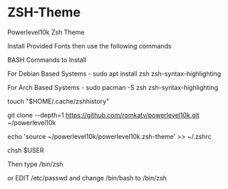 # ZSH-Theme
Powerlevel10k Zsh Theme

Install Provided Fonts then use the following commands

BASH Commands to Install

For Debian Based Systems - sudo apt install zsh zsh-syntax-highlighting

For Arch Based Systems - sudo pacman -S zsh zsh-syntax-highlighting

touch "$HOME/.cache/zshhistory"

git clone --depth=1 https://github.com/romkatv/powerlevel10k.git ~/powerlevel10k

echo 'source ~/powerlevel10k/powerlevel10k.zsh-theme' >> ~/.zshrc

chsh $USER

Then type /bin/zsh

or EDIT /etc/passwd and change /bin/bash to /bin/zsh
